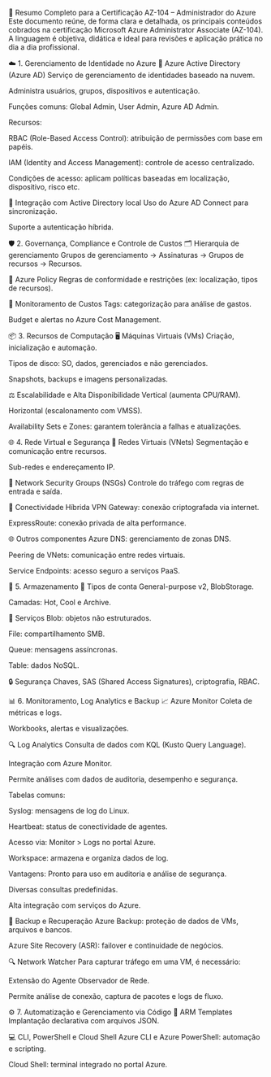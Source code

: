 📘 Resumo Completo para a Certificação AZ-104 – Administrador do Azure
Este documento reúne, de forma clara e detalhada, os principais conteúdos cobrados na certificação Microsoft Azure Administrator Associate (AZ-104). A linguagem é objetiva, didática e ideal para revisões e aplicação prática no dia a dia profissional.

☁️ 1. Gerenciamento de Identidade no Azure
🔐 Azure Active Directory (Azure AD)
Serviço de gerenciamento de identidades baseado na nuvem.

Administra usuários, grupos, dispositivos e autenticação.

Funções comuns: Global Admin, User Admin, Azure AD Admin.

Recursos:

RBAC (Role-Based Access Control): atribuição de permissões com base em papéis.

IAM (Identity and Access Management): controle de acesso centralizado.

Condições de acesso: aplicam políticas baseadas em localização, dispositivo, risco etc.

🔄 Integração com Active Directory local
Uso do Azure AD Connect para sincronização.

Suporte a autenticação híbrida.

🛡️ 2. Governança, Compliance e Controle de Custos
🗂️ Hierarquia de gerenciamento
Grupos de gerenciamento → Assinaturas → Grupos de recursos → Recursos.

📜 Azure Policy
Regras de conformidade e restrições (ex: localização, tipos de recursos).

💸 Monitoramento de Custos
Tags: categorização para análise de gastos.

Budget e alertas no Azure Cost Management.

📦 3. Recursos de Computação
🖥️ Máquinas Virtuais (VMs)
Criação, inicialização e automação.

Tipos de disco: SO, dados, gerenciados e não gerenciados.

Snapshots, backups e imagens personalizadas.

⚖️ Escalabilidade e Alta Disponibilidade
Vertical (aumenta CPU/RAM).

Horizontal (escalonamento com VMSS).

Availability Sets e Zones: garantem tolerância a falhas e atualizações.

🌐 4. Rede Virtual e Segurança
🧭 Redes Virtuais (VNets)
Segmentação e comunicação entre recursos.

Sub-redes e endereçamento IP.

🔐 Network Security Groups (NSGs)
Controle do tráfego com regras de entrada e saída.

🔌 Conectividade Híbrida
VPN Gateway: conexão criptografada via internet.

ExpressRoute: conexão privada de alta performance.

🌐 Outros componentes
Azure DNS: gerenciamento de zonas DNS.

Peering de VNets: comunicação entre redes virtuais.

Service Endpoints: acesso seguro a serviços PaaS.

💾 5. Armazenamento
📂 Tipos de conta
General-purpose v2, BlobStorage.

Camadas: Hot, Cool e Archive.

🔧 Serviços
Blob: objetos não estruturados.

File: compartilhamento SMB.

Queue: mensagens assíncronas.

Table: dados NoSQL.

🔒 Segurança
Chaves, SAS (Shared Access Signatures), criptografia, RBAC.

📊 6. Monitoramento, Log Analytics e Backup
📈 Azure Monitor
Coleta de métricas e logs.

Workbooks, alertas e visualizações.

🔍 Log Analytics
Consulta de dados com KQL (Kusto Query Language).

Integração com Azure Monitor.

Permite análises com dados de auditoria, desempenho e segurança.

Tabelas comuns:

Syslog: mensagens de log do Linux.

Heartbeat: status de conectividade de agentes.

Acesso via: Monitor > Logs no portal Azure.

Workspace: armazena e organiza dados de log.

Vantagens:
Pronto para uso em auditoria e análise de segurança.

Diversas consultas predefinidas.

Alta integração com serviços do Azure.

📂 Backup e Recuperação
Azure Backup: proteção de dados de VMs, arquivos e bancos.

Azure Site Recovery (ASR): failover e continuidade de negócios.

🔍 Network Watcher
Para capturar tráfego em uma VM, é necessário:

Extensão do Agente Observador de Rede.

Permite análise de conexão, captura de pacotes e logs de fluxo.

⚙️ 7. Automatização e Gerenciamento via Código
🧱 ARM Templates
Implantação declarativa com arquivos JSON.

💻 CLI, PowerShell e Cloud Shell
Azure CLI e Azure PowerShell: automação e scripting.

Cloud Shell: terminal integrado no portal Azure.

